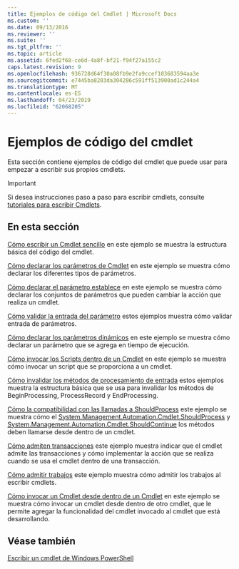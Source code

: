 ```yaml
---
title: Ejemplos de código del Cmdlet | Microsoft Docs
ms.custom: ''
ms.date: 09/13/2016
ms.reviewer: ''
ms.suite: ''
ms.tgt_pltfrm: ''
ms.topic: article
ms.assetid: 6fed2f68-ce6d-4a8f-bf21-f94f27a155c2
caps.latest.revision: 9
ms.openlocfilehash: 936728d64f30a08fb9e2fa9ccef103683594aa3e
ms.sourcegitcommit: e7445ba8203da304286c591ff513900ad1c244a4
ms.translationtype: MT
ms.contentlocale: es-ES
ms.lasthandoff: 04/23/2019
ms.locfileid: "62068205"
---
```

# <a name="examples-of-cmdlet-code"></a>Ejemplos de código del cmdlet

Esta sección contiene ejemplos de código del cmdlet que puede usar para empezar a escribir sus propios cmdlets.

> [!IMPORTANT]
> Si desea instrucciones paso a paso para escribir cmdlets, consulte [tutoriales para escribir Cmdlets](./tutorials-for-writing-cmdlets.md).

## <a name="in-this-section"></a>En esta sección

[Cómo escribir un Cmdlet sencillo](./how-to-write-a-simple-cmdlet.md) en este ejemplo se muestra la estructura básica del código del cmdlet.

[Cómo declarar los parámetros de Cmdlet](./how-to-declare-cmdlet-parameters.md) en este ejemplo se muestra cómo declarar los diferentes tipos de parámetros.

[Cómo declarar el parámetro establece](./how-to-declare-parameter-sets.md) en este ejemplo se muestra cómo declarar los conjuntos de parámetros que pueden cambiar la acción que realiza un cmdlet.

[Cómo validar la entrada del parámetro](./how-to-validate-parameter-input.md) estos ejemplos muestra cómo validar entrada de parámetros.

[Cómo declarar los parámetros dinámicos](./how-to-declare-dynamic-parameters.md) en este ejemplo se muestra cómo declarar un parámetro que se agrega en tiempo de ejecución.

[Cómo invocar los Scripts dentro de un Cmdlet](./how-to-invoke-scripts-within-a-cmdlet.md) en este ejemplo se muestra cómo invocar un script que se proporciona a un cmdlet.

[Cómo invalidar los métodos de procesamiento de entrada](./how-to-override-input-processing-methods.md) estos ejemplos muestra la estructura básica que se usa para invalidar los métodos de BeginProcessing, ProcessRecord y EndProcessing.

[Cómo la compatibilidad con las llamadas a ShouldProcess](./how-to-request-confirmations.md) este ejemplo se muestra cómo el [System.Management.Automation.Cmdlet.ShouldProcess](/dotnet/api/System.Management.Automation.Cmdlet.ShouldProcess) y [System.Management.Automation.Cmdlet.ShouldContinue](/dotnet/api/System.Management.Automation.Cmdlet.ShouldContinue) los métodos deben llamarse desde dentro de un cmdlet.

[Cómo admiten transacciones](./how-to-support-transactions.md) este ejemplo muestra indicar que el cmdlet admite las transacciones y cómo implementar la acción que se realiza cuando se usa el cmdlet dentro de una transacción.

[Cómo admitir trabajos](./how-to-support-jobs.md) este ejemplo muestra cómo admitir los trabajos al escribir cmdlets.

[Cómo invocar un Cmdlet desde dentro de un Cmdlet](./how-to-invoke-a-cmdlet-from-within-a-cmdlet.md) en este ejemplo se muestra cómo invocar un cmdlet desde dentro de otro cmdlet, que le permite agregar la funcionalidad del cmdlet invocado al cmdlet que está desarrollando.

## <a name="see-also"></a>Véase también

[Escribir un cmdlet de Windows PowerShell](./writing-a-windows-powershell-cmdlet.md)
